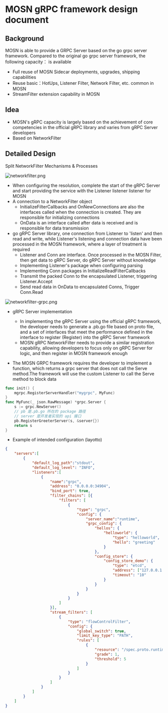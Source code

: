 # MOSN gRPC framework design document

## Background

MOSN is able to provide a GRPC Server based on the go grpc server framework. Compared to the original go grpc server framework, the following capacity： is available

- Full reuse of MOSN Sidecar deployments, upgrades, shipping capabilities
- Reuse basic：HotUps, Listener Filter, Network Filter, etc. common in MOSN
- StreamFilter extension capability in MOSN

## Idea

- MOSN's gRPC capacity is largely based on the achievement of core competencies in the official gRPC library and varies from gRPC Server developers
- Based on NetworkFilter

## Detailed Design

Split NetworkFilter Mechanisms & Processes

![networkfilter.png](/img/actuator/networkfilter.jpg)

- When configuring the resolution, complete the start of the gRPC Server and start providing the service with the Listener listener listener for MOSN
- A connection to a NetworkFilter object
  - InitializeFilterCallbacks and OnNewConnections are also the interfaces called when the connection is created. They are responsible for initializing connections
  - OnData is an interface called after data is received and is responsible for data transmission
- go gRPC Server library, one connection from Listener to 'listen' and then read and write, while Listener's listening and connection data have been processed in the MOSN framework, where a layer of treatment is required
  - Listener and Conn are interface. Once processed in the MOSN Filter, then get data to gRPC Server, do gRPC Server without knowledge
  - Implementing Listener's package when configuring parsing
  - Implementing Conn packages in InitializeReadFilterCallbacks
  - Transmit the packed Conn to the encapsulated Listener, triggering Listener.Accept
  - Send read data in OnData to encapsulated Conns, Trigger Conn.Read

![networkfilter-grpc.png](/img/actuator/networkfilter-grpc.jpg)

- gRPC Server implementation
  - In implementing the gRPC Server using the official gRPC framework, the developer needs to generate a .pb.go file based on proto file, and a set of interfaces that meet the performance defined in the interface to register (Register) into the gRPC Server framework
  - MOSN gRPC NetworkFilter needs to provide a similar registration capability, allowing developers to focus only on gRPC Server for logic, and then register in MOSN framework enough

- The MOSN GRPC framework requires the developer to implement a function, which returns a grpc server that does not call the Serve method.The framework will use the custom Listener to call the Serve method to block data

```Go
func init() {
    mgrpc.RegisterServerHandler("mygrpc", MyFunc)
}
func MyFunc(_ json.RawMessage) *grpc.Server {
    s := grpc.NewServer()
    // pb 是.pb.go 所在的 package 路径
    // server 是开发者实现的 api 接口
    pb.RegisterGreeterServer(s, &server{})
    return s
}
```

- Example of intended configuration (layotto)

```json
{
	"servers":[
		{
			"default_log_path":"stdout",
			"default_log_level": "INFO",
			"listeners":[
				{
					"name":"grpc",
					"address": "0.0.0.0:34904",
					"bind_port": true,
					"filter_chains": [{
						"filters": [
							{
								"type": "grpc",
								"config": {
									"server_name":"runtime",
									"grpc_config": {
										"hellos": {
											"helloworld": {
                                                "type": "helloworld",
												"hello": "greeting"
											}
										},
										"config_store": {
											"config_store_demo": {
                                                "type": "etcd",
												"address": ["127.0.0.1:2379"],
												"timeout": "10"
											}
										}
									}
								}
							}
						]
					}],
					"stream_filters": [
						{
							"type": "flowControlFilter",
							"config": {
								"global_switch": true,
								"limit_key_type": "PATH",
								"rules": [
									{
										"resource": "/spec.proto.runtime.v1.Runtime/SayHello",
										"grade": 1,
										"threshold": 5
									}
								]
							}
						}
					]
				}
			]
		}
	]
}

```

